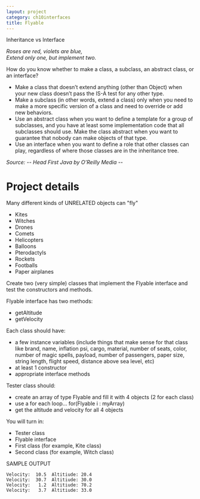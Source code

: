 ```yaml
---
layout: project
category: ch10interfaces
title: Flyable
---
```

Inheritance vs Interface

_Roses are red, violets are blue,_<br>
_Extend only one, but implement two._

How do you know whether to make a class, a subclass, an abstract class, or an interface?

- Make a class that doesn’t extend anything (other than Object) when your new class doesn’t pass the IS-A test for any other type.
- Make a subclass (in other words, extend a class) only when you need to make a more specific version of a class and need to override or add new behaviors.
- Use an abstract class when you want to define a template for a group of subclasses, and you have at least some implementation code that all subclasses should use. Make the class abstract when you want to guarantee that nobody can make objects of that type.
- Use an interface when you want to define a role that other classes can play, regardless of where those classes are in the inheritance tree.

_Source: -- Head First Java by O’Reilly Media --_

# Project details

Many different kinds of UNRELATED objects can "fly"

- Kites
- Witches
- Drones
- Comets
- Helicopters
- Balloons
- Pterodactyls
- Rockets
- Footballs
- Paper airplanes

Create two (very simple) classes that implement the Flyable interface and test the constructors and methods.

Flyable interface has two methods:

- getAltitude
- getVelocity

Each class should have:

- a few instance variables (include things that make sense for that class like brand, name, inflation psi, cargo, material, number of seats, color, number of magic spells, payload, number of passengers, paper size, string length, flight speed, distance above sea level, etc)
- at least 1 constructor
- appropriate interface methods

Tester class should:

- create an array of type Flyable and fill it with 4 objects (2 for each class)
- use a for each loop... for(Flyable i : myArray)
- get the altitude and velocity for all 4 objects

You will turn in:

- Tester class
- Flyable interface
- First class (for example, Kite class)
- Second class (for example, Witch class)

SAMPLE OUTPUT
```
Velocity:  10.5  Altitiude: 20.4
Velocity:  30.7  Altitiude: 30.0
Velocity:   1.2  Altitiude: 70.2
Velocity:   3.7  Altitiude: 33.0
```
